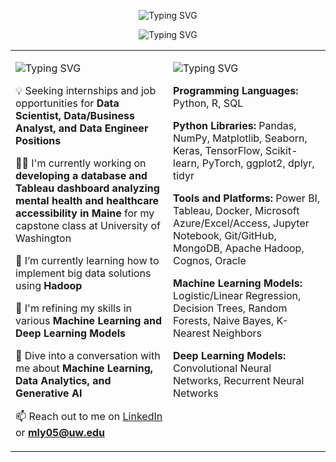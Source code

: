 <p align="center">
  <img src="https://readme-typing-svg.demolab.com?font=Righteous&size=35&pause=1000&color=B9F5FA&center=true&vCenter=true&random=false&width=435&lines=Hey+There+%F0%9F%91%8B!+I'm+Michael" alt="Typing SVG" />
</p>

<p align="center">
  <img src="https://readme-typing-svg.demolab.com?font=Righteous&size=25&pause=1000&color=F7F7F7&center=true&vCenter=true&repeat=false&random=false&width=900&lines=Deciphering+Data+by+Day%2C+Playing+Fetch+with+My+Golden+Retriever+by+Night" alt="Typing SVG" />
</p>

<table style="border-collapse: collapse; border: none;">
  <tr>
    <!-- About Me Column -->
    <td valign="top" width="50%">
      <p align="left">
        <img src="https://readme-typing-svg.demolab.com?font=Righteous&pause=1000&color=B9F5FA&vCenter=true&repeat=false&random=false&width=435&lines=About+Me" alt="Typing SVG" />
      </p>
      
💡 Seeking internships and job opportunities for **Data Scientist, Data/Business Analyst, and Data Engineer Positions**

👨‍💻 I'm currently working on **developing a database and Tableau dashboard analyzing mental health and healthcare accessibility in Maine** for my capstone class at University of Washington

🌱 I’m currently learning how to implement big data solutions using **Hadoop**

🔨 I'm refining my skills in various **Machine Learning and Deep Learning Models**

💬 Dive into a conversation with me about **Machine Learning, Data Analytics, and Generative AI**

📫 Reach out to me on [LinkedIn](https://www.linkedin.com/in/mly05) or **mly05@uw.edu**
    </td>
    <!-- Programming Languages, Python Libraries, and Tools Column -->
    <td valign="top" width="50%">
      <p align="left">
        <img src="https://readme-typing-svg.demolab.com?font=Righteous&pause=1000&color=B9F5FA&vCenter=true&repeat=false&random=false&width=435&lines=Programming+Languages+and+Tools" alt="Typing SVG" />
      </p>

**Programming Languages:** Python, R, SQL

**Python Libraries:** Pandas, NumPy, Matplotlib, Seaborn, Keras, TensorFlow, Scikit-learn, PyTorch, ggplot2, dplyr, tidyr

**Tools and Platforms:** Power BI, Tableau, Docker, Microsoft Azure/Excel/Access, Jupyter Notebook, Git/GitHub, MongoDB, Apache Hadoop, Cognos, Oracle

**Machine Learning Models:** Logistic/Linear Regression, Decision Trees, Random Forests, Naive Bayes, K-Nearest Neighbors

**Deep Learning Models:** Convolutional Neural Networks, Recurrent Neural Networks
    </td>
  </tr>
</table>
